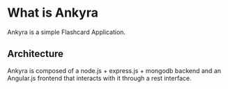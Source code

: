 # What is Ankyra

Ankyra is a simple Flashcard Application.

## Architecture

Ankyra is composed of a node.js + express.js + mongodb backend and
an Angular.js frontend that interacts with it through a rest interface.
